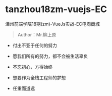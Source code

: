 # tanzhou18zm-vuejs-EC
潭州前端学院18期(zm)-VueJs实战-EC电商商城

> Author：Mr.柳上原

- 付出不亚于任何的努力

- 愿我们所有的努力，都不会被生活辜负

- 不忘初心，方得始终

- 想要作为全栈工程师的梦想

- 任重而道远



